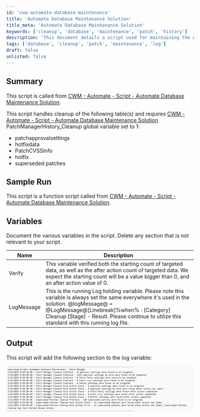 ```yaml
---
id: 'cwa-automate-database-maintenance'
title: 'Automate Database Maintenance Solution'
title_meta: 'Automate Database Maintenance Solution'
keywords: ['cleanup', 'database', 'maintenance', 'patch', 'history']
description: 'This document details a script used for maintaining the Automate database by cleaning up specific tables related to patch management. It outlines the required global variable settings, describes the script’s functionality, and provides an overview of the variables used within the script.'
tags: ['database', 'cleanup', 'patch', 'maintenance', 'log']
draft: false
unlisted: false
---
```

## Summary

This script is called from [CWM - Automate - Script - Automate Database Maintenance Solution](https://proval.itglue.com/DOC-5078775-11637293).

This script handles cleanup of the following table(s) and requires [CWM - Automate - Script - Automate Database Maintenance Solution](https://proval.itglue.com/DOC-5078775-11637293) PatchManagerHistory_Cleanup global variable set to 1:

- patchapprovalsettings
- hotfixdata
- PatchCVSSInfo
- hotfix
- superseded patches

## Sample Run

This script is a function script called from [CWM - Automate - Script - Automate Database Maintenance Solution](https://proval.itglue.com/DOC-5078775-11637293).

## Variables

Document the various variables in the script. Delete any section that is not relevant to your script.

| Name        | Description                                                                                                                                                              |
|-------------|--------------------------------------------------------------------------------------------------------------------------------------------------------------------------|
| Verify      | This variable verified both the starting count of targeted data, as well as the after action count of targeted data. We expect the starting count will be a value bigger than 0, and an after action value of 0. |
| LogMessage  | This is the running Log holding variable. Please note this variable is always set the same everywhere it's used in the solution. @logMessage@ = @LogMessage@[Linebreak]%when% : [Category] Cleanup [Stage] - Result. Please continue to utilize this standard with this running log file. |

## Output

This script will add the following section to the log variable:

![Output Image](../../../static/img/Automate-Database-Maintenance---Patch-Manager/image_1.png)



